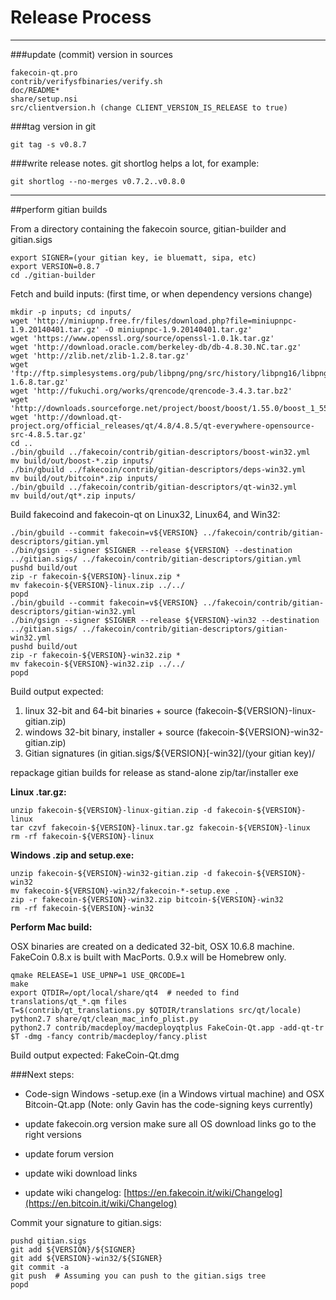 Release Process
====================

* * *

###update (commit) version in sources


	fakecoin-qt.pro
	contrib/verifysfbinaries/verify.sh
	doc/README*
	share/setup.nsi
	src/clientversion.h (change CLIENT_VERSION_IS_RELEASE to true)

###tag version in git

	git tag -s v0.8.7

###write release notes. git shortlog helps a lot, for example:

	git shortlog --no-merges v0.7.2..v0.8.0

* * *

##perform gitian builds

 From a directory containing the fakecoin source, gitian-builder and gitian.sigs
  
	export SIGNER=(your gitian key, ie bluematt, sipa, etc)
	export VERSION=0.8.7
	cd ./gitian-builder

 Fetch and build inputs: (first time, or when dependency versions change)

	mkdir -p inputs; cd inputs/
	wget 'http://miniupnp.free.fr/files/download.php?file=miniupnpc-1.9.20140401.tar.gz' -O miniupnpc-1.9.20140401.tar.gz'
	wget 'https://www.openssl.org/source/openssl-1.0.1k.tar.gz'
	wget 'http://download.oracle.com/berkeley-db/db-4.8.30.NC.tar.gz'
	wget 'http://zlib.net/zlib-1.2.8.tar.gz'
	wget 'ftp://ftp.simplesystems.org/pub/libpng/png/src/history/libpng16/libpng-1.6.8.tar.gz'
	wget 'http://fukuchi.org/works/qrencode/qrencode-3.4.3.tar.bz2'
	wget 'http://downloads.sourceforge.net/project/boost/boost/1.55.0/boost_1_55_0.tar.bz2'
	wget 'http://download.qt-project.org/official_releases/qt/4.8/4.8.5/qt-everywhere-opensource-src-4.8.5.tar.gz'
	cd ..
	./bin/gbuild ../fakecoin/contrib/gitian-descriptors/boost-win32.yml
	mv build/out/boost-*.zip inputs/
	./bin/gbuild ../fakecoin/contrib/gitian-descriptors/deps-win32.yml
	mv build/out/bitcoin*.zip inputs/
	./bin/gbuild ../fakecoin/contrib/gitian-descriptors/qt-win32.yml
	mv build/out/qt*.zip inputs/

 Build fakecoind and fakecoin-qt on Linux32, Linux64, and Win32:
  
	./bin/gbuild --commit fakecoin=v${VERSION} ../fakecoin/contrib/gitian-descriptors/gitian.yml
	./bin/gsign --signer $SIGNER --release ${VERSION} --destination ../gitian.sigs/ ../fakecoin/contrib/gitian-descriptors/gitian.yml
	pushd build/out
	zip -r fakecoin-${VERSION}-linux.zip *
	mv fakecoin-${VERSION}-linux.zip ../../
	popd
	./bin/gbuild --commit fakecoin=v${VERSION} ../fakecoin/contrib/gitian-descriptors/gitian-win32.yml
	./bin/gsign --signer $SIGNER --release ${VERSION}-win32 --destination ../gitian.sigs/ ../fakecoin/contrib/gitian-descriptors/gitian-win32.yml
	pushd build/out
	zip -r fakecoin-${VERSION}-win32.zip *
	mv fakecoin-${VERSION}-win32.zip ../../
	popd

  Build output expected:

  1. linux 32-bit and 64-bit binaries + source (fakecoin-${VERSION}-linux-gitian.zip)
  2. windows 32-bit binary, installer + source (fakecoin-${VERSION}-win32-gitian.zip)
  3. Gitian signatures (in gitian.sigs/${VERSION}[-win32]/(your gitian key)/

repackage gitian builds for release as stand-alone zip/tar/installer exe

**Linux .tar.gz:**

	unzip fakecoin-${VERSION}-linux-gitian.zip -d fakecoin-${VERSION}-linux
	tar czvf fakecoin-${VERSION}-linux.tar.gz fakecoin-${VERSION}-linux
	rm -rf fakecoin-${VERSION}-linux

**Windows .zip and setup.exe:**

	unzip fakecoin-${VERSION}-win32-gitian.zip -d fakecoin-${VERSION}-win32
	mv fakecoin-${VERSION}-win32/fakecoin-*-setup.exe .
	zip -r fakecoin-${VERSION}-win32.zip bitcoin-${VERSION}-win32
	rm -rf fakecoin-${VERSION}-win32

**Perform Mac build:**

  OSX binaries are created on a dedicated 32-bit, OSX 10.6.8 machine.
  FakeCoin 0.8.x is built with MacPorts.  0.9.x will be Homebrew only.

	qmake RELEASE=1 USE_UPNP=1 USE_QRCODE=1
	make
	export QTDIR=/opt/local/share/qt4  # needed to find translations/qt_*.qm files
	T=$(contrib/qt_translations.py $QTDIR/translations src/qt/locale)
	python2.7 share/qt/clean_mac_info_plist.py
	python2.7 contrib/macdeploy/macdeployqtplus FakeCoin-Qt.app -add-qt-tr $T -dmg -fancy contrib/macdeploy/fancy.plist

 Build output expected: FakeCoin-Qt.dmg

###Next steps:

* Code-sign Windows -setup.exe (in a Windows virtual machine) and
  OSX Bitcoin-Qt.app (Note: only Gavin has the code-signing keys currently)

* update fakecoin.org version
  make sure all OS download links go to the right versions

* update forum version

* update wiki download links

* update wiki changelog: [https://en.fakecoin.it/wiki/Changelog](https://en.bitcoin.it/wiki/Changelog)

Commit your signature to gitian.sigs:

	pushd gitian.sigs
	git add ${VERSION}/${SIGNER}
	git add ${VERSION}-win32/${SIGNER}
	git commit -a
	git push  # Assuming you can push to the gitian.sigs tree
	popd

